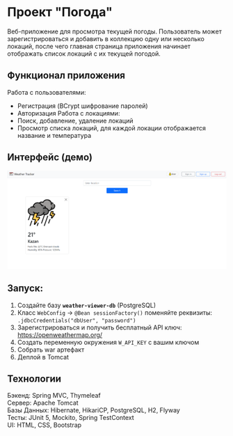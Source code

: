 # Проект "Погода"
Веб-приложение для просмотра текущей погоды. Пользователь может зарегистрироваться и добавить в коллекцию одну или несколько локаций, после чего главная страница приложения начинает отображать список локаций с их текущей погодой.
## Функционал приложения
Работа с пользователями:
- Регистрация (BCrypt шифрование паролей)
- Авторизация
Работа с локациями:
- Поиск, добавление, удаление локаций
- Просмотр списка локаций, для каждой локации отображается название и температура
## Интерфейс (демо)
![Главная страница](https://github.com/a333werfser/weather-viewer/blob/main/img/index.png)
## Запуск:
1. Создайте базу **`weather-viewer-db`** (PostgreSQL)
2. Класс `WebConfig` -> `@Bean sessionFactory()` поменяйте реквизиты: `.jdbcCredentials("dbUser", "password")`
3. Зарегистрироваться и получить бесплатный API ключ: https://openweathermap.org/
4. Создать переменную окружения `W_API_KEY` с вашим ключом
5. Собрать war артефакт
6. Деплой в Tomcat
## Технологии
Бэкенд: Spring MVC, Thymeleaf \
Сервер: Apache Tomcat \
Базы Данных: Hibernate, HikariCP, PostgreSQL, H2, Flyway \
Тесты: JUnit 5, Mockito, Spring TestContext \
UI: HTML, CSS, Bootstrap
